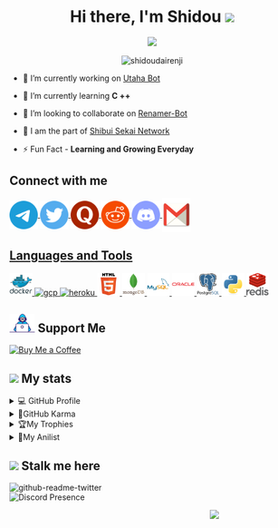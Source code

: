 
<h1 align="center">Hi there, I'm Shidou <img src="https://raw.githubusercontent.com/MartinHeinz/MartinHeinz/master/wave.gif" width="45px"> </h1>

<p align="center">
  <a href="https://github.com/DenverCoder1/readme-typing-svg"><img src="https://readme-typing-svg.herokuapp.com?font=calibri&color=621AF7&size=30&center=true&lines=as+a+Learner;as+a+Self+Taught+Coder;as+a+Weeb"></a>
</p>

<p align="center"> 
<img src="https://komarev.com/ghpvc/?username=shidoudairenji&label=Github%20Profile%20views&color=f40101&style=flat" alt="shidoudairenji" /> </p> 

- 🔭 I’m currently working on [Utaha Bot](https://github.com/ShidouDairenji/recommended-list)

- 🌱 I’m currently learning **C ++**

- 👯 I’m looking to collaborate on [Renamer-Bot](https://github.com/Wolfy024/Renamer-Bot)

- 🤝 I am the part of [Shibui Sekai Network](https://t.me/ShibuiSekai)

- ⚡ Fun Fact - **Learning and Growing Everyday**

## **Connect with me**
<p align="left">
<a href="https://t.me/Hum0ur_Being" target="blank"><img align="center" src="https://github.com/ShidouDairenji/ShidouDairenji/blob/main/assests/telegram-circle.png" alt="Hum0ur_Being" height="50" width="50"</a> 
  <a href="https://twitter.com/s_zeroth" target="blank"><img align="center" src="https://github.com/ShidouDairenji/ShidouDairenji/blob/main/assests/twitter-circle.png" alt="s-zeroth" height="50" width="50"</a> 
    <a href="https://www.quora.com/profile/Shidou" target="blank"><img align="center" src="https://github.com/ShidouDairenji/ShidouDairenji/blob/main/assests/quora-circle.png" alt="Shidou" height="50" width="50"</a> 
      <a href="https://www.reddit.com/user/DarkGreyLife" target="blank"><img align="center" src="https://github.com/ShidouDairenji/ShidouDairenji/blob/main/assests/reddit-circle.png" alt="Hum0ur_Being" height="50" width="50"</a> 
        <a href="https://discordapp.com/users/754325575816052757/" target="blank"><img align="center" src="https://github.com/ShidouDairenji/ShidouDairenji/blob/main/assests/discord-circle.png" alt="DarkGreyLife" height="50" width="50"</a> 
          <a href="mailto:shidou.zeroth@gmail.com?subject=Hey there Shidou&" target="blank"><img align="center" src="https://github.com/ShidouDairenji/ShidouDairenji/blob/main/assests/gmail.png" alt="shidou.zeroth@gmail.com" height="60" width="50"</a>
</p>

## **Languages and Tools**

<p align="left"> <a href="https://www.docker.com/" target="_blank"> <img src="https://raw.githubusercontent.com/devicons/devicon/master/icons/docker/docker-original-wordmark.svg" alt="docker" width="40" height="40"/> </a> <a href="https://cloud.google.com" target="_blank"> <img src="https://www.vectorlogo.zone/logos/google_cloud/google_cloud-icon.svg" alt="gcp" width="40" height="40"/> </a> <a href="https://heroku.com" target="_blank"> <img src="https://www.vectorlogo.zone/logos/heroku/heroku-icon.svg" alt="heroku" width="40" height="40"/> </a> <a href="https://www.w3.org/html/" target="_blank"> <img src="https://raw.githubusercontent.com/devicons/devicon/master/icons/html5/html5-original-wordmark.svg" alt="html5" width="40" height="40"/> </a> <a href="https://www.mongodb.com/" target="_blank"> <img src="https://raw.githubusercontent.com/devicons/devicon/master/icons/mongodb/mongodb-original-wordmark.svg" alt="mongodb" width="40" height="40"/> </a> <a href="https://www.mysql.com/" target="_blank"> <img src="https://raw.githubusercontent.com/devicons/devicon/master/icons/mysql/mysql-original-wordmark.svg" alt="mysql" width="40" height="40"/> </a> <a href="https://www.oracle.com/" target="_blank"> <img src="https://raw.githubusercontent.com/devicons/devicon/master/icons/oracle/oracle-original.svg" alt="oracle" width="40" height="40"/> </a> <a href="https://www.postgresql.org" target="_blank"> <img src="https://raw.githubusercontent.com/devicons/devicon/master/icons/postgresql/postgresql-original-wordmark.svg" alt="postgresql" width="40" height="40"/> </a> <a href="https://www.python.org" target="_blank"> <img src="https://raw.githubusercontent.com/devicons/devicon/master/icons/python/python-original.svg" alt="python" width="40" height="40"/> </a> <a href="https://redis.io" target="_blank"> <img src="https://raw.githubusercontent.com/devicons/devicon/master/icons/redis/redis-original-wordmark.svg" alt="redis" width="40" height="40"/> </a> </p>

 
## <img src = https://github.com/ShidouDairenji/ShidouDairenji/blob/main/assests/work.gif width = 45> **Support Me**

<p><a href='https://ko-fi.com/N4N54Z6H7' target='_blank'><img height='50' style='border:0px;height:0px;' src='https://cdn.ko-fi.com/cdn/kofi3.png?v=2' border='0' alt='Buy Me a Coffee' /></a></p>

## <img src = https://i.giphy.com/media/IzLejEn5juzsLN4AqX/giphy.webp width = 30> My stats


<details> 
  <summary>💻 GitHub Profile</summary>
  <br/>
<p align="left"> <img alt="Shidou's Github Stats" src="https://bad-apple-github-readme.vercel.app/api?show_bg=1&username=shidoudairenji&count_private=true&show_icons=true&theme=buefy&include_all_commits=true&locale=en">
<img src="https://github-readme-streak-stats.herokuapp.com/?user=shidoudairenji&" alt="shidoudairenji"> </p>

[![Ashutosh's github activity graph](https://activity-graph.herokuapp.com/graph?username=ShidouDairenji&theme=redical)](https://github.com/ashutosh00710/github-readme-activity-graph)
</details>
<details> 
  <summary>🔖GitHub Karma</summary>
  <br/>
  
[![Source Karma badge for @ShidouDairenji](https://sourcekarma-og.vercel.app/api/ShidouDairenji/github)](https://sourcekarma.vercel.app/ShidouDairenji)

</details>



<details> 
  <summary>🏆My Trophies</summary>
 <br/>

![trophy](https://github-profile-trophy.vercel.app/?username=ShidouDairenji&rank=SECRET,SSS,SS,S,AAA,AA,A,B&row=2&column=3&theme=onedark&no-frame=true
)
</details>


<details> 
  <summary>🎐My Anilist</summary>
  <br/>
<!-- ANILIST_ACTIVITY:start -->

-   📖 Read chapter 43 - 46 of [Ragna Crimson](https://anilist.co/manga/99065) (13:11, 20 March 2022)
-   📖 Plans to read [Inu to Kuzu](https://anilist.co/manga/135930) (11:04, 20 March 2022)
-   📺 Plans to watch [Ragna Crimson](https://anilist.co/anime/146493) (11:01, 20 March 2022)
-   📺 Watched episode 11 of [My Dress-Up Darling](https://anilist.co/anime/132405) (11:01, 20 March 2022)
-   📖 Read chapter 30 - 42 of [Ragna Crimson](https://anilist.co/manga/99065) (10:46, 20 March 2022)

<!-- ANILIST_ACTIVITY:end -->

</details>


 ## <img src = https://media.tenor.com/images/48ea3cc3a4365e637c37b5fe4f312de7/tenor.gif width = 30> **Stalk me here**


   
![github-readme-twitter](https://github-readme-twitter.gazf.vercel.app/api?id=s_zeroth&show_retweet=on&show_reply=on) <br/>
![Discord Presence](https://lanyard.cnrad.dev/api/754325575816052757?borderRadius=20px&idleMessage=Probably%20AFK...) 

<img src = https://media.tenor.com/images/d1b53d8835e48385117d86281d4681cc/tenor.gif width = 150 align = "right">

